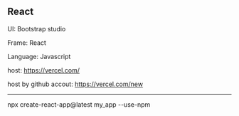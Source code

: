 ## React

UI: Bootstrap studio

Frame: React

Language: Javascript

host: https://vercel.com/

host by github accout: https://vercel.com/new

----------------------------------------------------------------------------------------------------------------
npx create-react-app@latest my_app --use-npm
